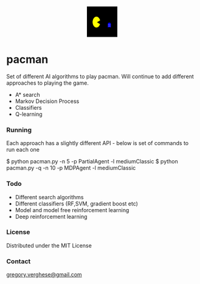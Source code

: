 <br />
<p align="center">
  <a href=>
    <img src="images/pacmanlogo.svg" alt="Logo" width="80" height="80">
  </a>

# pacman

Set of different AI algorithms to play pacman. Will continue to add different approaches to playing the game. 

* A* search
* Markov Decision Process
* Classifiers
* Q-learning

### Running

Each approach has a slightly different API - below is set of commands to run each one

$ python pacman.py -n 5 -p PartialAgent -l mediumClassic
$ python pacman.py -q -n 10 -p MDPAgent -l mediumClassic

### Todo

* Different search algorithms
* Different classifiers (RF,SVM, gradient boost etc)
* Model and model free reinforcement learning
* Deep reinforcement learning

### License

Distributed under the MIT License

### Contact

gregory.verghese@gmail.com
